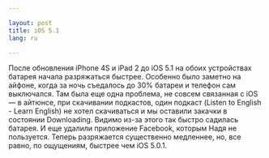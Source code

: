 ```yaml
---

layout: post
title: iOS 5.1
lang: ru

---
```


После обновления iPhone 4S и iPad 2 до iOS 5.1 на обоих устройствах батарея
начала разряжаться быстрее. Особенно было заметно на айфоне, когда за ночь
съедалось до 30% батареи и телефон сам выключался. Там была еще одна проблема,
не совсем связанная с iOS — в айтюнсе, при скачивании подкастов, один подкаст
(Listen to English - Learn English) не хотел скачиваться и мы оставили закачки
в состоянии Downloading. Видимо из-за этого так быстро садилась батарея. И еще
удалили приложение Facebook, которым Надя не пользуется. Теперь разряжается
существенно медленнее, но, все равно, по ощущениям, быстрее чем iOS 5.0.1.
